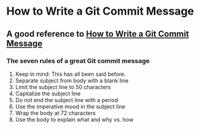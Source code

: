 # How to Write a Git Commit Message

## A good reference to [How to Write a Git Commit Message](https://chris.beams.io/posts/git-commit/)

### The seven rules of a great Git commit message
1. Keep in mind: This has all been said before.
2. Separate subject from body with a blank line
3. Limit the subject line to 50 characters
4. Capitalize the subject line
5. Do not end the subject line with a period
6. Use the imperative mood in the subject line
7. Wrap the body at 72 characters
8. Use the body to explain what and why vs. how

